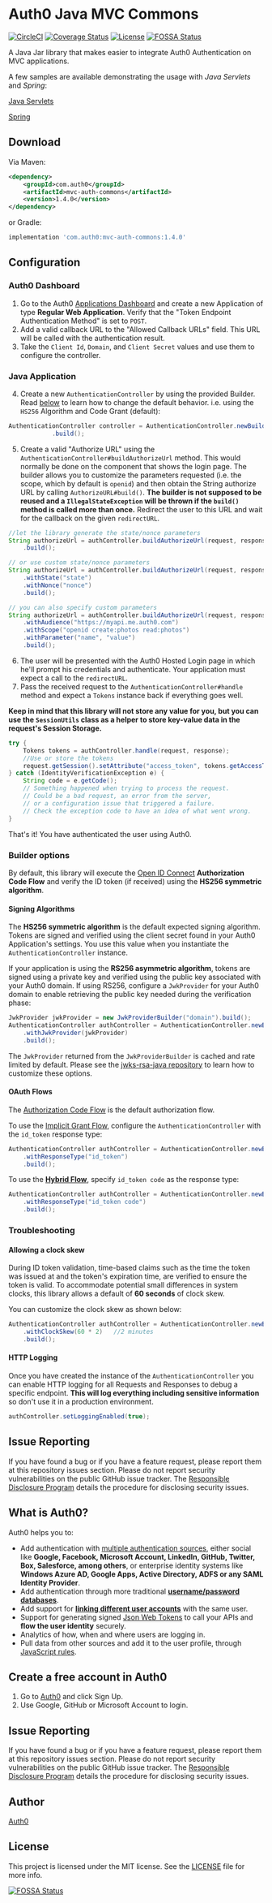 # Auth0 Java MVC Commons

[![CircleCI](https://img.shields.io/circleci/project/github/auth0/auth0-java-mvc-common.svg?style=flat-square)](https://circleci.com/gh/auth0/auth0-java-mvc-common/tree/master)
[![Coverage Status](https://img.shields.io/codecov/c/github/auth0/auth0-java-mvc-common.svg?style=flat-square)](https://codecov.io/github/auth0/auth0-java-mvc-common)
[![License](http://img.shields.io/:license-mit-blue.svg?style=flat)](http://doge.mit-license.org)
[![FOSSA Status](https://app.fossa.com/api/projects/git%2Bgithub.com%2Fauth0%2Fauth0-java-mvc-common.svg?type=shield)](https://app.fossa.com/projects/git%2Bgithub.com%2Fauth0%2Fauth0-java-mvc-common?ref=badge_shield)

A Java Jar library that makes easier to integrate Auth0 Authentication on MVC applications.

A few samples are available demonstrating the usage with _Java Servlets_ and _Spring_:

[Java Servlets](https://auth0.com/docs/quickstart/webapp/java)

[Spring](https://auth0.com/docs/quickstart/webapp/java-spring-mvc)


## Download

Via Maven:

```xml
<dependency>
    <groupId>com.auth0</groupId>
    <artifactId>mvc-auth-commons</artifactId>
    <version>1.4.0</version>
</dependency>
```

or Gradle:

```gradle
implementation 'com.auth0:mvc-auth-commons:1.4.0'
```


## Configuration

### Auth0 Dashboard
1. Go to the Auth0 [Applications Dashboard](https://manage.auth0.com/#/applications) and create a new Application of type **Regular Web Application**. Verify that the "Token Endpoint Authentication Method" is set to `POST`.
2. Add a valid callback URL to the "Allowed Callback URLs" field. This URL will be called with the authentication result.
3. Take the `Client Id`, `Domain`, and `Client Secret` values and use them to configure the controller.

### Java Application
4. Create a new `AuthenticationController` by using the provided Builder. Read [below](#builder-options) to learn how to change the default behavior. i.e. using the `HS256` Algorithm and Code Grant (default):
```java
AuthenticationController controller = AuthenticationController.newBuilder("domain", "client_id", "client_secret")
            .build();
```
5. Create a valid "Authorize URL" using the `AuthenticationController#buildAuthorizeUrl` method. This would normally be done on the component that shows the login page. The builder allows you to customize the parameters requested (i.e. the scope, which by default is `openid`) and then obtain the String authorize URL by calling `AuthorizeURL#build()`. **The builder is not supposed to be reused and a `IllegalStateException` will be thrown if the `build()` method is called more than once.** Redirect the user to this URL and wait for the callback on the given `redirectURL`.  

```java
//let the library generate the state/nonce parameters
String authorizeUrl = authController.buildAuthorizeUrl(request, response, "https://redirect.uri/here")
    .build();

// or use custom state/nonce parameters
String authorizeUrl = authController.buildAuthorizeUrl(request, response, "https://redirect.uri/here")
    .withState("state")
    .withNonce("nonce")
    .build();

// you can also specify custom parameters
String authorizeUrl = authController.buildAuthorizeUrl(request, response, "https://redirect.uri/here")
    .withAudience("https://myapi.me.auth0.com")
    .withScope("openid create:photos read:photos")
    .withParameter("name", "value")
    .build();
```

6. The user will be presented with the Auth0 Hosted Login page in which he'll prompt his credentials and authenticate. Your application must expect a call to the `redirectURL`. 
7. Pass the received request to the `AuthenticationController#handle` method and expect a `Tokens` instance back if everything goes well. 

**Keep in mind that this library will not store any value for you, but you can use the `SessionUtils` class as a helper to store key-value data in the request's Session Storage.**

```java
try {
    Tokens tokens = authController.handle(request, response);
    //Use or store the tokens
    request.getSession().setAttribute("access_token", tokens.getAccessToken());
} catch (IdentityVerificationException e) {
    String code = e.getCode();
    // Something happened when trying to process the request.
    // Could be a bad request, an error from the server, 
    // or a configuration issue that triggered a failure. 
    // Check the exception code to have an idea of what went wrong.
}
```


That's it! You have authenticated the user using Auth0.



### Builder options

By default, this library will execute the [Open ID Connect](https://openid.net/specs/openid-connect-core-1_0-final.html) **Authorization Code Flow** and verify the ID token (if received) using the **HS256 symmetric algorithm**.

#### Signing Algorithms

The **HS256 symmetric algorithm** is the default expected signing algorithm. Tokens are signed and verified using the client secret found in your Auth0 Application's settings. You use this value when you instantiate the `AuthenticationController` instance.

If your application is using the **RS256 asymmetric algorithm**, tokens are signed using a private key and verified using the public key associated with your Auth0 domain.
If using RS256, configure a `JwkProvider` for your Auth0 domain to enable retrieving the public key needed during the verification phase: 


```java
JwkProvider jwkProvider = new JwkProviderBuilder("domain").build();
AuthenticationController authController = AuthenticationController.newBuilder("domain", "clientId", "clientSecret")
    .withJwkProvider(jwkProvider)
    .build();
```

The `JwkProvider` returned from the `JwkProviderBuilder` is cached and rate limited by default. Please see the [jwks-rsa-java repository](https://github.com/auth0/jwks-rsa-java) to learn how to customize these options.

#### OAuth Flows

The [Authorization Code Flow](https://auth0.com/docs/flows/concepts/auth-code) is the default authorization flow.

To use the [Implicit Grant Flow](https://auth0.com/docs/flows/concepts/implicit), configure the `AuthenticationController` with the `id_token` response type:

```java
AuthenticationController authController = AuthenticationController.newBuilder("domain", "clientId", "clientSecret")
    .withResponseType("id_token")
    .build();
```

To use the **[Hybrid Flow](https://auth0.com/docs/api-auth/grant/hybrid)**, specify `id_token code` as the response type:

```java
AuthenticationController authController = AuthenticationController.newBuilder("domain", "clientId", "clientSecret")
    .withResponseType("id_token code")
    .build();
```

### Troubleshooting

#### Allowing a clock skew

During ID token validation, time-based claims such as the time the token was issued at and the token's expiration time, are verified to ensure the token is valid. 
To accommodate potential small differences in system clocks, this library allows a default of **60 seconds** of clock skew.

You can customize the clock skew as shown below:     

```java
AuthenticationController authController = AuthenticationController.newBuilder("domain", "clientId", "clientSecret")
    .withClockSkew(60 * 2)   //2 minutes
    .build();
```

#### HTTP Logging 
Once you have created the instance of the `AuthenticationController` you can enable HTTP logging for all Requests and Responses to debug a specific endpoint. **This will log everything including sensitive information** so don't use it in a production environment.

```java
authController.setLoggingEnabled(true);
```

## Issue Reporting

If you have found a bug or if you have a feature request, please report them at this repository issues section. Please do not report security vulnerabilities on the public GitHub issue tracker. The [Responsible Disclosure Program](https://auth0.com/whitehat) details the procedure for disclosing security issues.

## What is Auth0?

Auth0 helps you to:

* Add authentication with [multiple authentication sources](https://docs.auth0.com/identityproviders), either social like **Google, Facebook, Microsoft Account, LinkedIn, GitHub, Twitter, Box, Salesforce, among others**, or enterprise identity systems like **Windows Azure AD, Google Apps, Active Directory, ADFS or any SAML Identity Provider**.
* Add authentication through more traditional **[username/password databases](https://docs.auth0.com/mysql-connection-tutorial)**.
* Add support for **[linking different user accounts](https://docs.auth0.com/link-accounts)** with the same user.
* Support for generating signed [Json Web Tokens](https://docs.auth0.com/jwt) to call your APIs and **flow the user identity** securely.
* Analytics of how, when and where users are logging in.
* Pull data from other sources and add it to the user profile, through [JavaScript rules](https://docs.auth0.com/rules).

## Create a free account in Auth0

1. Go to [Auth0](https://auth0.com) and click Sign Up.
2. Use Google, GitHub or Microsoft Account to login.

## Issue Reporting

If you have found a bug or if you have a feature request, please report them at this repository issues section. Please do not report security vulnerabilities on the public GitHub issue tracker. The [Responsible Disclosure Program](https://auth0.com/whitehat) details the procedure for disclosing security issues.

## Author

[Auth0](https://auth0.com)

## License

This project is licensed under the MIT license. See the [LICENSE](LICENSE) file for more info.


[![FOSSA Status](https://app.fossa.com/api/projects/git%2Bgithub.com%2Fauth0%2Fauth0-java-mvc-common.svg?type=large)](https://app.fossa.com/projects/git%2Bgithub.com%2Fauth0%2Fauth0-java-mvc-common?ref=badge_large)